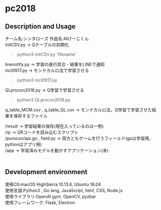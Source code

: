 pc2018
====
## Description and Usage
チーム名:シンタローズ  作品名:AIけーじくん  
initCSV.py -> Qテーブルの初期化  
> python3 initCSV.py 'filename'  

linenotify.py -> 学習の進行具合・結果をLINEで通知  
mcl0917.py -> モンテカルロ法で学習させる  
> python3 mcl0917.py  

QLprocon2018.py -> Q学習で学習させる  
> python3 QLprocon2018.py  

q_table_MCM.csv , q_table_QL.csv -> モンテカルロ法，Q学習で学習させた結果を保存するファイル  

/result -> 学習結果の保存(現在入っているのは一例)  
/qr -> QRコードを読み込むスクリプト  
/purocon/api.go , field.py -> 両方ともゲームを行うフィールド(goは学習用，pythonはアプリ用)  
/app -> 学習済みモデルを動かすアプリケーション(未)  
　
## Development environment
使用OS:macOS HighSierra 10.13.6, Ubuntu 18.04  
使用言語:Python3 , Go lang, JavaScript, html, CSS, Node.js  
使用ライブラリ:OpenAI gym, OpenCV, pyzbar  
使用フレームワーク: Flask, Electron  
